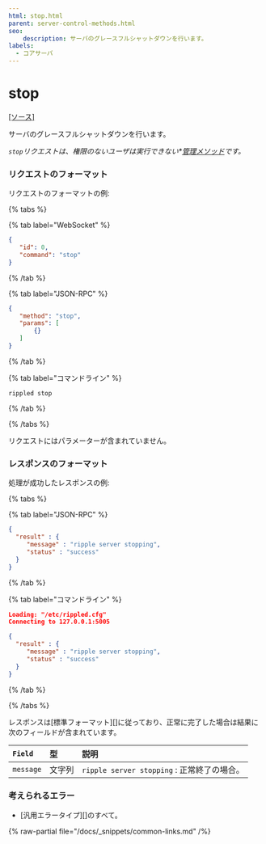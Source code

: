 ```yaml
---
html: stop.html
parent: server-control-methods.html
seo:
    description: サーバのグレースフルシャットダウンを行います。
labels:
  - コアサーバ
---
```

# stop
[[ソース]](https://github.com/XRPLF/rippled/blob/master/src/ripple/rpc/handlers/Stop.cpp "Source")

サーバのグレースフルシャットダウンを行います。

_`stop`リクエストは、権限のないユーザは実行できない*[管理メソッド](../index.md)です。_

### リクエストのフォーマット
リクエストのフォーマットの例:

{% tabs %}

{% tab label="WebSocket" %}
```json
{
   "id": 0,
   "command": "stop"
}
```
{% /tab %}

{% tab label="JSON-RPC" %}
```json
{
   "method": "stop",
   "params": [
       {}
   ]
}
```
{% /tab %}

{% tab label="コマンドライン" %}
```
rippled stop
```
{% /tab %}

{% /tabs %}

リクエストにはパラメーターが含まれていません。

### レスポンスのフォーマット

処理が成功したレスポンスの例:

{% tabs %}

{% tab label="JSON-RPC" %}
```json
{
  "result" : {
     "message" : "ripple server stopping",
     "status" : "success"
  }
}
```
{% /tab %}

{% tab label="コマンドライン" %}
```json
Loading: "/etc/rippled.cfg"
Connecting to 127.0.0.1:5005

{
  "result" : {
     "message" : "ripple server stopping",
     "status" : "success"
  }
}
```
{% /tab %}

{% /tabs %}

レスポンスは[標準フォーマット][]に従っており、正常に完了した場合は結果に次のフィールドが含まれています。

| `Field`   | 型   | 説明                          |
|:----------|:-------|:-------------------------------------|
| `message` | 文字列 | `ripple server stopping` : 正常終了の場合。 |

### 考えられるエラー

* [汎用エラータイプ][]のすべて。

{% raw-partial file="/docs/_snippets/common-links.md" /%}
